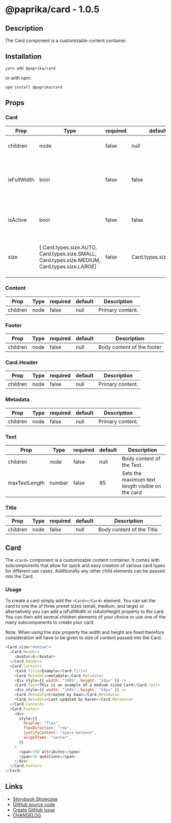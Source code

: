 <!-- start: Autogenerated - do not modify -->

# @paprika/card - 1.0.5

## Description

The Card component is a customizable content container.

## Installation

```
yarn add @paprika/card
```

or with npm:

```
npm install @paprika/card
```

## Props

### Card

| Prop        | Type                                                                                          | required | default              | Description                                                        |
| ----------- | --------------------------------------------------------------------------------------------- | -------- | -------------------- | ------------------------------------------------------------------ |
| children    | node                                                                                          | false    | null                 | Body content of the card.                                          |
| isFullWidth | bool                                                                                          | false    | false                | If the width of the card should span it's parent container (100%). |
| isActive    | bool                                                                                          | false    | false                | If the card is in an "active" or "selected" state.                 |
| size        | [ Card.types.size.AUTO, Card.types.size.SMALL, Card.types.size.MEDIUM, Card.types.size.LARGE] | false    | Card.types.size.AUTO | Size of the card (font size, min-height, padding, etc).            |

### Content

| Prop     | Type | required | default | Description      |
| -------- | ---- | -------- | ------- | ---------------- |
| children | node | false    | null    | Primary content. |

### Footer

| Prop     | Type | required | default | Description                |
| -------- | ---- | -------- | ------- | -------------------------- |
| children | node | false    | null    | Body content of the footer |

### Card.Header

| Prop     | Type | required | default | Description      |
| -------- | ---- | -------- | ------- | ---------------- |
| children | node | false    | null    | Primary content. |

### Metadata

| Prop     | Type | required | default | Description      |
| -------- | ---- | -------- | ------- | ---------------- |
| children | node | false    | null    | Primary content. |

### Text

| Prop          | Type   | required | default | Description                                      |
| ------------- | ------ | -------- | ------- | ------------------------------------------------ |
| children      | node   | false    | null    | Body content of the Text.                        |
| maxTextLength | number | false    | 95      | Sets the maximum text length visible on the card |

### Title

| Prop     | Type | required | default | Description                |
| -------- | ---- | -------- | ------- | -------------------------- |
| children | node | false    | null    | Body content of the Title. |

<!-- end: Autogenerated - do not modify -->
<!-- content -->

## Card

The `<Card>` component is a customizable content container. It comes with subcomponents that allow for quick and easy creation of various card types for different use cases. Additionally any other child elements can be passed into the Card.

### Usage

To create a card simply add the `<Card></Card>` element. You can set the card to one the of three preset sizes (small, medium, and large) or alternatively you can add a isFullWidth or isAutoHeight property to the card. You can then add several children elements of your choice or use one of the many subcomponents to create your card.

Note: When using the size property the width and height are fixed therefore consideration will have to be given to size of content passed into the Card.

```js
<Card size="medium">
  <Card.Header>
    <Avatar>E</Avatar>
  </Card.Header>
  <Card.Content>
    <Card.Title>Example</Card.Title>
    <Card.Metadata>metadata</Card.Metadata>
    <div style={{ width: "100%", height: "24px" }} />
    <Card.Text>This is an example of a medium sized Card</Card.Text>
    <div style={{ width: "100%", height: "24px" }} />
    <Card.Metadata>Created by Kaan</Card.Metadata>
    <Card.Metadata>Last updated by Karen</Card.Metadata>
  </Card.Content>
  <Card.Footer>
    <div
      style={{
        display: "flex",
        flexDirection: "row",
        justifyContent: "space-between",
        alignItems: "center",
      }}
    >
      <span>150 attributes</span>
      <span>10 questions</span>
    </div>
  </Card.Footer>
</Card>
```

<!-- eoContent -->

## Links

- [Storybook Showcase](https://paprika.highbond.com/?path=/story/navigation-card--showcase)
- [GitHub source code](https://github.com/acl-services/paprika/tree/master/packages/Card/src)
- [Create GitHub issue](https://github.com/acl-services/paprika/issues/new?label=[]&title=@paprika/card%20[help]:%20your%20short%20description&body=%0A%23%20Help%20wanted%0A%0A%23%23%20Please%20write%20your%20question.%0A*A%20clear%20and%20concise%20description%20of%20what%20the%20question%20is*%0A%0A%23%23%20Additional%20context%0A*Add%20any%20other%20context%20or%20screenshots%20about%20your%20question%20here.*%0A)
- [CHANGELOG](https://github.com/acl-services/paprika/tree/master/packages/Card/CHANGELOG.md)
